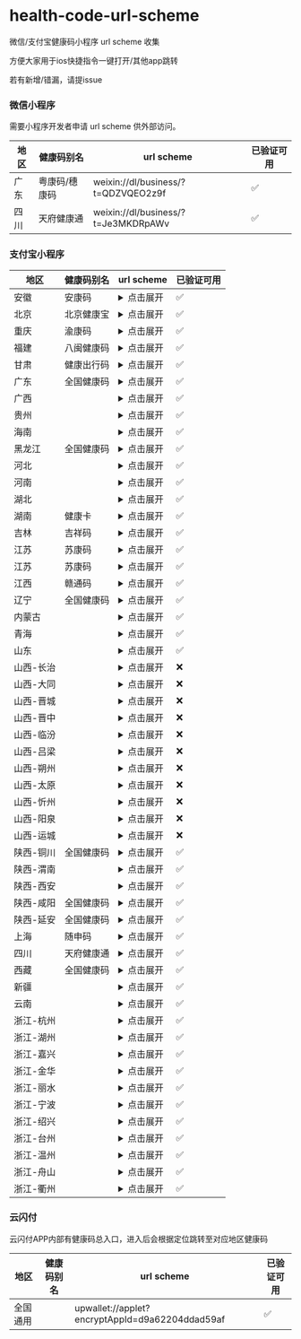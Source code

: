 # health-code-url-scheme

微信/支付宝健康码小程序 url scheme 收集

方便大家用于ios快捷指令一键打开/其他app跳转

若有新增/错漏，请提issue

### 微信小程序

需要小程序开发者申请 url scheme 供外部访问。

| 地区 | 健康码别名 | url scheme | 已验证可用 
| - | - | - | - |
| 广东 | 粤康码/穗康码 | weixin://dl/business/?t=QDZVQEO2z9f | ✅ |
| 四川 | 天府健康通 | weixin://dl/business/?t=Je3MKDRpAWv | ✅ |


### 支付宝小程序

| 地区 | 健康码别名 | url scheme | 已验证可用 
| ---- | ---- | - | - |
| 安徽 | 安康码 | <details><summary>点击展开</summary><p>alipays://platformapi/startapp?appId=2018081661065647&page=pages%2Fservice%2Fservice%3furl%3dhttps%3a%2f%2fakm.ahzwfw.gov.cn%2fakm-sj-user%2findex.html%3fbelongarea%3d340100%24%2fhome%3fbelongarea%3d340100%26auth%3dct</p></details> | ✅|
| 北京 | 北京健康宝 | <details><summary>点击展开</summary><p>alipays://platformapi/startapp?appId=2021001135679870</p></details> | ✅|
| 重庆 | 渝康码 | <details><summary>点击展开</summary><p>alipays://platformapi/startapp?appId=2021001130674650</p></details> | ✅|
| 福建 | 八闽健康码 | <details><summary>点击展开</summary><p>alipays://platformapi/startapp?appId=2021002125635929</p></details> | ✅|
| 甘肃 | 健康出行码 | <details><summary>点击展开</summary><p>alipays://platformapi/startapp?appId=20000067&url=https%3A%2F%2Fwx.jkgs.gov.cn%2Fwap%2FhealthPass%2FaliPay%2Faccess</p></details> | ✅|
| 广东 | 全国健康码 | <details><summary>点击展开</summary><p>alipays://platformapi/startapp?appId=2019011763060066&page=pages%2fhealth-code%2fhealth-code%3fsiteid%3d2</p></details> | ✅|
| 广西 | | <details><summary>点击展开</summary><p>alipays://platformapi/startapp?appId=68687957&url=%2Fp%2Fc%2F18j5w1jmsiqo%2Freport.html%3ForgCode%3D450000-91330106MA27Y4U47R-p0000%26type%3Dtwocode%26needRequestCodeDetail%3DYES%26from%3Doffline%26showChooseCity%3DYES</p></details> | ✅|
| 贵州 | | <details><summary>点击展开</summary><p>alipays://platformapi/startapp?appId=2021001135637273</p></details> | ✅|
| 海南 | | <details><summary>点击展开</summary><p>alipays://platformapi/startapp?appId=2021001155692504&query=action%3Dopen%26tab%3Dcode%26source%3D%E5%9F%8E%E5%B8%82%E5%81%A5%E5%BA%B7%E7%A0%81</p></details> | ✅|
| 黑龙江 | 全国健康码 | <details><summary>点击展开</summary><p>alipays://platformapi/startapp?appId=2019011763060066&page=pages%2fhealth-code%2fhealth-code%3fsiteid%3d2</p></details> | ✅|
| 河北 | | <details><summary>点击展开</summary><p>alipays://platformapi/startapp?appId=2021002100611022&page=pages/index/index</p></details> | ✅|
| 河南 | | <details><summary>点击展开</summary><p>alipays://platformapi/startapp?appId=2019091067186151&query=code%3Dalipays_ysb_jkm%26region%3D410500%26value%3Dhttps%253A%252F%252Frender.alipay.com%252Fp%252Fc%252Fhenan-jkm%252Freport.html%253ForgCode%253D410500-91330106MA27Y4U47R-p0000%2526type%253Dtwocode%2526needRequestCodeDetail%253DYES%2526from%253Doffline</p></details> | ✅|
| 湖北 | | <details><summary>点击展开</summary><p>alipays://platformapi/startapp?appId=2021001132656455&nbupdate=syncforce&nbversion=0.2.2003261457.6</p></details> | ✅|
| 湖南 | 健康卡 | <details><summary>点击展开</summary><p>alipays://platformapi/startapp?appId=2021002133603718</p></details> | ✅|
| 吉林 | 吉祥码 | <details><summary>点击展开</summary><p>alipays://platformapi/startapp?appId=2019082066328992&page=pages%2Fqrcode%2Fqrcode</p></details> | ✅|
| 江苏 | 苏康码 | <details><summary>点击展开</summary><p>alipays://platformapi/startapp?appId=2018062060350751&page=%2Fpages%2Fweb%2Fweb%3Furl%3Dhttps%3A%2F%2Fjsstm.jszwfw.gov.cn%2FjkmIndex.html</p></details> | ✅|
| 江苏 | 苏康码 | <details><summary>点击展开</summary><p>alipays://platformapi/startapp?appId=2018062060350751&page=%2Fpages%2Fweb%2Fweb%3Furl%3Dhttps%3A%2F%2Fjsstm.jszwfw.gov.cn%2FjkmIndex.html</p></details> | ✅|
| 江西 | 赣通码 | <details><summary>点击展开</summary><p>alipays://platformapi/startapp?appId=2018082161130063&page=pages%2Fh5Load%2Fh5Load%3Flightappiduuid%3D6gdemQfv%26appName%3D%E8%B5%A3%E9%80%9A%E7%A0%81%26isneeduserinfo%3D0%26spec%3D5%26lightappurl%3Dhttps%3A%2F%2Fganfutong.jiangxi.gov.cn%2Fjmopen%2Fwebapp%2Fhtml5%2Fgantongma%2Findex.html</p></details> | ✅|
| 辽宁 | 全国健康码 | <details><summary>点击展开</summary><p>alipays://platformapi/startapp?appId=2019011763060066&page=pages%2fhealth-code%2fhealth-code%3fsiteid%3d2</p></details> | ✅|
| 内蒙古 | | <details><summary>点击展开</summary><p>alipays://platformapi/startapp?appId=2021001114655676&page=pages%2fweb-view%2fweb-view%3furl%3dhttps%3a%2f%2fzwfw.nmg.gov.cn%2fapp%2ficity%2fapps%2fareas%2fneimenggu%2fcard-healthcode%2findex.html%26title%3d%e5%81%a5%e5%ba%b7%e7%a0%81%26form%3dexternal</p></details> | ✅|
| 青海 | | <details><summary>点击展开</summary><p>alipays://platformapi/startapp?appId=2021001143672652&query=healthqrcode</p></details> | ✅|
| 山东 | | <details><summary>点击展开</summary><p>alipays://platformapi/startapp?appId=2021001136608745</p></details> | ✅|
| 山西-长治 | | <details><summary>点击展开</summary><p>alipays://platformapi/startapp?appId=20000067&url=https://render.alipay.com/p/w/shanxi-jkm/report-health.html?orgCode=140400-91330106MA27Y4U47R-p0000&type=twocode&from=offline&needRequestCodeDetail=YES</p></details> | ❌|
| 山西-大同 | | <details><summary>点击展开</summary><p>alipays://platformapi/startapp?appId=20000067&url=https://render.alipay.com/p/w/shanxi-jkm/report-health.html?orgCode=140200-91330106MA27Y4U47R-p0000&type=twocode&from=offline&needRequestCodeDetail=YES</p></details> | ❌|
| 山西-晋城 | | <details><summary>点击展开</summary><p>alipays://platformapi/startapp?appId=20000067&url=https://render.alipay.com/p/w/shanxi-jkm/report-health.html?orgCode=140500-91330106MA27Y4U47R-p0000&type=twocode&from=offline&needRequestCodeDetail=YES</p></details> | ❌|
| 山西-晋中 | | <details><summary>点击展开</summary><p>alipays://platformapi/startapp?appId=20000067&url=https://render.alipay.com/p/w/shanxi-jkm/report-health.html?orgCode=140700-91330106MA27Y4U47R-p0000&type=twocode&from=offline&needRequestCodeDetail=YES</p></details> | ❌|
| 山西-临汾 | | <details><summary>点击展开</summary><p>alipays://platformapi/startapp?appId=20000067&url=https://render.alipay.com/p/w/shanxi-jkm/report-health.html?orgCode=141000-91330106MA27Y4U47R-p0000&type=twocode&from=offline&needRequestCodeDetail=YES</p></details> | ❌|
| 山西-吕梁 | | <details><summary>点击展开</summary><p>alipays://platformapi/startapp?appId=20000067&url=https://render.alipay.com/p/w/shanxi-jkm/report-health.html?orgCode=141100-91330106MA27Y4U47R-p0000&type=twocode&from=offline&needRequestCodeDetail=YES</p></details> | ❌|
| 山西-朔州 | | <details><summary>点击展开</summary><p>alipays://platformapi/startapp?appId=20000067&url=https://render.alipay.com/p/w/shanxi-jkm/report-health.html?orgCode=140600-91330106MA27Y4U47R-p0000&type=twocode&from=offline&needRequestCodeDetail=YES</p></details> | ❌|
| 山西-太原 | | <details><summary>点击展开</summary><p>alipays://platformapi/startapp?appId=20000067&url=https://render.alipay.com/p/w/shanxi-jkm/report-health.html?orgCode=140100-91330106MA27Y4U47R-p0000&type=twocode&from=offline&needRequestCodeDetail=YES</p></details> | ❌|
| 山西-忻州 | | <details><summary>点击展开</summary><p>alipays://platformapi/startapp?appId=20000067&url=https://render.alipay.com/p/w/shanxi-jkm/report-health.html?orgCode=140900-91330106MA27Y4U47R-p0000&type=twocode&from=offline&needRequestCodeDetail=YES</p></details> | ❌|
| 山西-阳泉 | | <details><summary>点击展开</summary><p>alipays://platformapi/startapp?appId=20000067&url=https://render.alipay.com/p/w/shanxi-jkm/report-health.html?orgCode=140300-91330106MA27Y4U47R-p0000&type=twocode&from=offline&needRequestCodeDetail=YES</p></details> | ❌|
| 山西-运城 | | <details><summary>点击展开</summary><p>alipays://platformapi/startapp?appId=20000067&url=https://render.alipay.com/p/w/shanxi-jkm/report-health.html?orgCode=140800-91330106MA27Y4U47R-p0000&type=twocode&from=offline&needRequestCodeDetail=YES</p></details> | ❌|
| 陕西-铜川 | 全国健康码 | <details><summary>点击展开</summary><p>alipays://platformapi/startapp?appId=2019011763060066&page=pages%2fhealth-code%2fhealth-code%3fsiteid%3d2</p></details> | ✅|
| 陕西-渭南 | | <details><summary>点击展开</summary><p>alipays://platformapi/startapp?appId=20000067&url=https://render.alipay.com/p/c/shanxi-weinan-jkm/report.html?orgCode=610500-91330106MA27Y4U47R-p0000&type=twocode&needRequestCodeDetail=YES&from=offline</p></details> | ✅|
| 陕西-西安 | | <details><summary>点击展开</summary><p>alipays://platformapi/startapp?appId=2021001140645628</p></details> | ✅|
| 陕西-咸阳 | 全国健康码 | <details><summary>点击展开</summary><p>alipays://platformapi/startapp?appId=2019011763060066&page=pages%2fhealth-code%2fhealth-code%3fsiteid%3d2</p></details> | ✅|
| 陕西-延安 | 全国健康码 | <details><summary>点击展开</summary><p>alipays://platformapi/startapp?appId=2019011763060066&page=pages%2fhealth-code%2fhealth-code%3fsiteid%3d2</p></details> | ✅|
| 上海 | 随申码 | <details><summary>点击展开</summary><p>alipays://platformapi/startapp?appId=2019072665939857&page=pages%2Fmy-station-type%2Fmy-station-type</p></details> | ✅|
| 四川 | 天府健康通 | <details><summary>点击展开</summary><p>alipays://platformapi/startapp?appId=2021002116662889</p></details> | ✅|
| 西藏 | 全国健康码 | <details><summary>点击展开</summary><p>alipays://platformapi/startapp?appId=2019011763060066&page=pages%2fhealth-code%2fhealth-code%3fsiteid%3d2</p></details> | ✅|
| 新疆 | | <details><summary>点击展开</summary><p>alipays://platformapi/startapp?appId=2019111269039717&page=pages%2fhealthcode%2fhealthcode_index%2fhealthcode_index</p></details> | ✅|
| 云南 | | <details><summary>点击展开</summary><p>alipays://platformapi/startapp?appId=2021002139686716</p></details> | ✅|
| 浙江-杭州 | | <details><summary>点击展开</summary><p>alipays://platformapi/startapp?appId=20000067&url=https://h5.dingtalk.com/healthAct/index.html?source=zfbcsfw0211</p></details> | ✅|
| 浙江-湖州 | | <details><summary>点击展开</summary><p>alipays://platformapi/startapp?appId=20000067&url=https://render.alipay.com/p/w/epidemic-collect/report-health.html?orgCode=330500-11410000MB1662296D-p0000&type=twocode&from=offline&needRequestCodeDetail=YES</p></details> | ✅|
| 浙江-嘉兴 | | <details><summary>点击展开</summary><p>alipays://platformapi/startapp?appId=20000067&url=https://render.alipay.com/p/w/epidemic-collect/report-health.html?orgCode=330400-11410000MB1662296D-p0000&type=twocode&from=offline&needRequestCodeDetail=YES</p></details> | ✅|
| 浙江-金华 | | <details><summary>点击展开</summary><p>alipays://platformapi/startapp?appId=20000067&url=https://render.alipay.com/p/w/epidemic-collect/report-health.html?orgCode=330700-11410000MB1662296D-p0000&type=twocode&from=offline&needRequestCodeDetail=YES</p></details> | ✅|
| 浙江-丽水 | | <details><summary>点击展开</summary><p>alipays://platformapi/startapp?appId=20000067&url=https://render.alipay.com/p/w/epidemic-collect/report-health.html?orgCode=331100-11410000MB1662296D-p0000&type=twocode&from=offline&needRequestCodeDetail=YES</p></details> | ✅|
| 浙江-宁波 | | <details><summary>点击展开</summary><p>alipays://platformapi/startapp?appId=20000067&url=https://render.alipay.com/p/w/epidemic-collect/report-health.html?orgCode=330283-11410000MB1662296D-p0000&type=twocode&from=offline&needRequestCodeDetail=YES</p></details> | ✅|
| 浙江-绍兴 | | <details><summary>点击展开</summary><p>alipays://platformapi/startapp?appId=20000067&url=https://render.alipay.com/p/w/epidemic-collect/report-health.html?orgCode=330600-11410000MB1662296D-p0000&type=twocode&from=offline&needRequestCodeDetail=YES</p></details> | ✅|
| 浙江-台州 | | <details><summary>点击展开</summary><p>alipays://platformapi/startapp?appId=20000067&url=https://render.alipay.com/p/w/epidemic-collect/report-health.html?orgCode=331000-11410000MB1662296D-p0000&type=twocode&from=offline&needRequestCodeDetail=YES</p></details> | ✅|
| 浙江-温州 | | <details><summary>点击展开</summary><p>alipays://platformapi/startapp?appId=20000067&url=https://render.alipay.com/p/w/epidemic-collect/report-health.html?orgCode=330300-11410000MB1662296D-p0000&type=twocode&from=offline&needRequestCodeDetail=YES</p></details> | ✅|
| 浙江-舟山 | | <details><summary>点击展开</summary><p>alipays://platformapi/startapp?appId=20000067&url=https://render.alipay.com/p/w/epidemic-collect/report-health.html?orgCode=330900-11410000MB1662296D-p0000&type=twocode&from=offline&needRequestCodeDetail=YES</p></details> | ✅|
| 浙江-衢州 | | <details><summary>点击展开</summary><p>alipays://platformapi/startapp?appId=20000067&url=https://render.alipay.com/p/w/epidemic-collect/report-health.html?orgCode=330800-11410000MB1662296D-p0000&type=twocode&from=offline&needRequestCodeDetail=YES</p></details> | ✅|

### 云闪付

云闪付APP内部有健康码总入口，进入后会根据定位跳转至对应地区健康码

| 地区 | 健康码别名 | url scheme | 已验证可用 
| - | - | - | - |
| 全国通用 | | upwallet://applet?encryptAppId=d9a62204ddad59af | ✅ |



